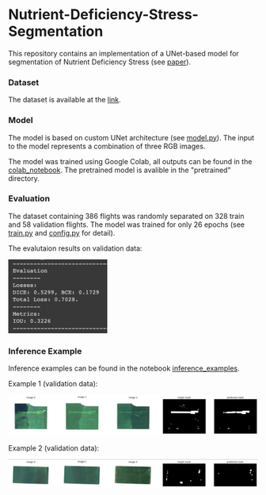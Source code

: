 # Nutrient-Deficiency-Stress-Segmentation

This repository contains an implementation of a UNet-based model for segmentation of Nutrient Deficiency Stress (see [paper](https://arxiv.org/abs/2012.09654)).

### Dataset
The dataset is available at the [link](https://registry.opendata.aws/intelinair_longitudinal_nutrient_deficiency/).

### Model
The model is based on custom UNet architecture (see [model.py](https://github.com/artem-gorodetskii/Nutrient-Deficiency-Stress-Segmentation/blob/master/model.py)). The input to the model represents a combination of three RGB images.

The model was trained using Google Colab, all outputs can be found in the [colab_notebook](https://github.com/artem-gorodetskii/Nutrient-Deficiency-Stress-Segmentation/blob/master/colab_notebook.ipynb). The pretrained model is avalible in the "pretrained" directory.

### Evaluation
The dataset containing 386 flights was randomly separated on 328 train and 58 validation flights. The model was trained for only 26 epochs (see [train.py](https://github.com/artem-gorodetskii/Nutrient-Deficiency-Stress-Segmentation/blob/master/train.py) and [config.py](https://github.com/artem-gorodetskii/Nutrient-Deficiency-Stress-Segmentation/blob/master/config.py) for detail). 

The evalutaion results on validation data:
<div align="left">
  <img src="assets/evaluation.png" width="200" />
</div>

### Inference Example
Inference examples can be found in the notebook [inference_examples](https://github.com/artem-gorodetskii/Nutrient-Deficiency-Stress-Segmentation/blob/master/inference_example.ipynb).

Example 1 (validation data):
<div align="left">
  <img src="assets/inference_example_1.png" width="1000" />
</div>

Example 2 (validation data):
<div align="left">
  <img src="assets/inference_example_2.png" width="1000" />
</div>

